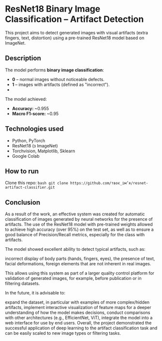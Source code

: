 # ResNet18 Binary Image Classification – Artifact Detection

This project aims to detect generated images with visual artifacts (extra fingers, text, distortion) using a pre-trained ResNet18 model based on ImageNet.

## Description

The model performs **binary image classification**:
- **0** – normal images without noticeable defects.
- **1** – images with artifacts (defined as "incorrect").
- 
The model achieved:
- **Accuracy:** ~0.955
- **Macro F1-score:** ~0.95


## Technologies used

- Python, PyTorch
- ResNet18 (з ImageNet)
- Torchvision, Matplotlib, Sklearn
- Google Colab


## How to run
Clone this repo:
```bash git clone https://github.com/твоє_ім’я/resnet-artifact-classifier.git```



## Conclusion

As a result of the work, an effective system was created for automatic classification of images generated by neural networks for the presence of artifacts. The use of the ResNet18 model with pre-trained weights allowed to achieve high accuracy (over 95%) on the test set, as well as to ensure a good balance of Precision/Recall metrics, especially for the class with artifacts.

The model showed excellent ability to detect typical artifacts, such as:

incorrect display of body parts (hands, fingers, eyes),
the presence of text,
facial deformations,
foreign elements that are not inherent in real images.

This allows using this system as part of a larger quality control platform for validation of generated images, for example, before publication or in filtering datasets.

In the future, it is advisable to:

expand the dataset, in particular with examples of more complex/hidden artifacts,
implement interactive visualization of feature maps for a deeper understanding of how the model makes decisions,
conduct comparisons with other architectures (e.g., EfficientNet, ViT),
integrate the model into a web interface for use by end users.
Overall, the project demonstrated the successful application of deep learning to the artifact classification task and can be easily scaled to new image types or filtering tasks.
